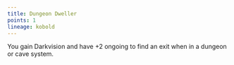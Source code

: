 ```yaml
---
title: Dungeon Dweller
points: 1
lineage: kobold
---
```

You gain Darkvision and have +2 ongoing to find an exit when in a dungeon or cave system.
